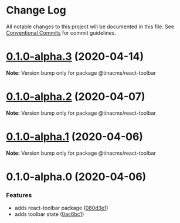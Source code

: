 # Change Log

All notable changes to this project will be documented in this file.
See [Conventional Commits](https://conventionalcommits.org) for commit guidelines.

# [0.1.0-alpha.3](https://github.com/tinacms/tinacms/compare/@tinacms/react-toolbar@0.1.0-alpha.2...@tinacms/react-toolbar@0.1.0-alpha.3) (2020-04-14)

**Note:** Version bump only for package @tinacms/react-toolbar





# [0.1.0-alpha.2](https://github.com/tinacms/tinacms/compare/@tinacms/react-toolbar@0.1.0-alpha.1...@tinacms/react-toolbar@0.1.0-alpha.2) (2020-04-07)

**Note:** Version bump only for package @tinacms/react-toolbar





# [0.1.0-alpha.1](https://github.com/tinacms/tinacms/compare/@tinacms/react-toolbar@0.1.0-alpha.0...@tinacms/react-toolbar@0.1.0-alpha.1) (2020-04-06)

**Note:** Version bump only for package @tinacms/react-toolbar





# 0.1.0-alpha.0 (2020-04-06)


### Features

* adds react-toolbar package ([080d3e1](https://github.com/tinacms/tinacms/commit/080d3e1))
* adds toolbar state ([0ac6bc1](https://github.com/tinacms/tinacms/commit/0ac6bc1))
